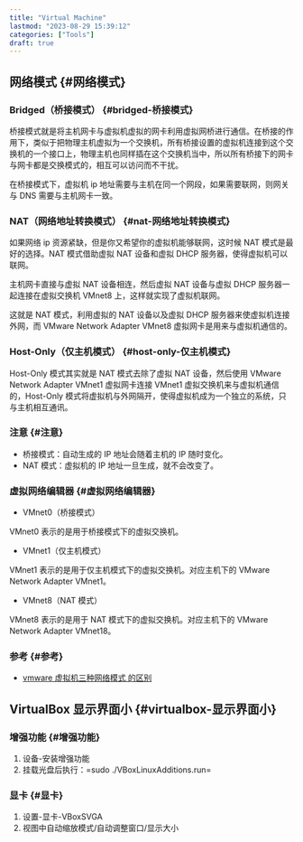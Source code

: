 ```yaml
---
title: "Virtual Machine"
lastmod: "2023-08-29 15:39:12"
categories: ["Tools"]
draft: true
---
```


## 网络模式 {#网络模式}


### Bridged（桥接模式） {#bridged-桥接模式}

桥接模式就是将主机网卡与虚拟机虚拟的网卡利用虚拟网桥进行通信。在桥接的作用下，类似于把物理主机虚拟为一个交换机，所有桥接设置的虚拟机连接到这个交换机的一个接口上，物理主机也同样插在这个交换机当中，所以所有桥接下的网卡与网卡都是交换模式的，相互可以访问而不干扰。

在桥接模式下，虚拟机 ip 地址需要与主机在同一个网段，如果需要联网，则网关与 DNS 需要与主机网卡一致。


### NAT（网络地址转换模式） {#nat-网络地址转换模式}

如果网络 ip 资源紧缺，但是你又希望你的虚拟机能够联网，这时候 NAT 模式是最好的选择。NAT 模式借助虚拟 NAT 设备和虚拟 DHCP 服务器，使得虚拟机可以联网。

主机网卡直接与虚拟 NAT 设备相连，然后虚拟 NAT 设备与虚拟 DHCP 服务器一起连接在虚拟交换机 VMnet8 上，这样就实现了虚拟机联网。

这就是 NAT 模式，利用虚拟的 NAT 设备以及虚拟 DHCP 服务器来使虚拟机连接外网，而 VMware Network Adapter VMnet8 虚拟网卡是用来与虚拟机通信的。


### Host-Only（仅主机模式） {#host-only-仅主机模式}

Host-Only 模式其实就是 NAT 模式去除了虚拟 NAT 设备，然后使用 VMware Network Adapter VMnet1 虚拟网卡连接 VMnet1 虚拟交换机来与虚拟机通信的，Host-Only 模式将虚拟机与外网隔开，使得虚拟机成为一个独立的系统，只与主机相互通讯。


### 注意 {#注意}

-   桥接模式：自动生成的 IP 地址会随着主机的 IP 随时变化。
-   NAT 模式：虚拟机的 IP 地址一旦生成，就不会改变了。


### 虚拟网络编辑器 {#虚拟网络编辑器}

-   VMnet0（桥接模式）

VMnet0 表示的是用于桥接模式下的虚拟交换机。

-   VMnet1（仅主机模式）

VMnet1 表示的是用于仅主机模式下的虚拟交换机。对应主机下的 VMware Network Adapter VMnet1。

-   VMnet8（NAT 模式）

VMnet8 表示的是用于 NAT 模式下的虚拟交换机。对应主机下的 VMware Network Adapter VMnet18。


### 参考 {#参考}

-   [vmware 虚拟机三种网络模式 的区别](https://zhuanlan.zhihu.com/p/366372725)


## VirtualBox 显示界面小 {#virtualbox-显示界面小}


### 增强功能 {#增强功能}

1.  设备-安装增强功能
2.  挂载光盘后执行：=sudo ./VBoxLinuxAdditions.run=


### 显卡 {#显卡}

1.  设置-显卡-VBoxSVGA
2.  视图中自动缩放模式/自动调整窗口/显示大小
